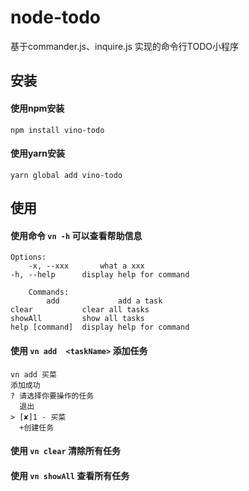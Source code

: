 # node-todo

基于commander.js、inquire.js 实现的命令行TODO小程序

## 安装

#### 使用npm安装

```
npm install vino-todo
```

#### 使用yarn安装

```
yarn global add vino-todo
```

## 使用

#### 使用命令 `vn -h` 可以查看帮助信息

```shell
Options:
    -x, --xxx       what a xxx
-h, --help      display help for command

    Commands:
        add             add a task
clear           clear all tasks
showAll         show all tasks
help [command]  display help for command
```

#### 使用 `vn add  <taskName>`  添加任务

```shell
vn add 买菜
添加成功
? 请选择你要操作的任务
  退出
> [✘]1 - 买菜
  +创建任务
```

#### 使用 `vn clear`  清除所有任务

#### 使用 `vn showAll`  查看所有任务



